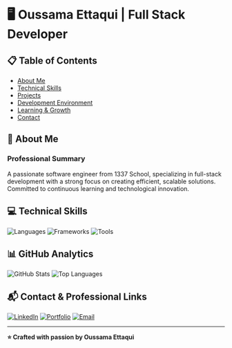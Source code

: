 # 🖥️ Oussama Ettaqui | Full Stack Developer

## 📋 Table of Contents
- [About Me](#-about-me)
- [Technical Skills](#-technical-skills)
- [Projects](#-projects)
- [Development Environment](#-development-environment)
- [Learning & Growth](#-learning--growth)
- [Contact](#-contact)

## 🚀 About Me

### Professional Summary
A passionate software engineer from 1337 School, specializing in full-stack development with a strong focus on creating efficient, scalable solutions. Committed to continuous learning and technological innovation.

## 💻 Technical Skills

![Languages](https://skillicons.dev/icons?i=c,cpp,python,php,js,html,css&theme=dark)
![Frameworks](https://skillicons.dev/icons?i=react,nextjs,django,laravel,express,bootstrap,tailwind&theme=dark)
![Tools](https://skillicons.dev/icons?i=mongodb,mysql,git,docker,linux&theme=dark)

<!--## 🏗️ Projects Structure

### 📦 Repository Organization
```
📂 Projects/
│
├── 🌐 Web Development/
│   ├── Frontend Projects
│   └── Full Stack Applications
│
├── 🖥️ Systems Programming/
│   ├── C/C++ Projects
│   └── Low-level Applications
│
└── 🚀 DevOps/
    └── Infrastructure & Deployment Scripts
```-->

## 📊 GitHub Analytics

![GitHub Stats](https://github-readme-stats.vercel.app/api?username=oussamaettaqui&show_icons=true&theme=dark)
![Top Languages](https://github-readme-stats.vercel.app/api/top-langs/?username=oussamaettaqui&layout=compact&theme=dark)

<!--🌱 Learning & Growth
🚀 DevOps Journey
As an aspiring DevOps enthusiast, I'm committed to bridging the gap between development and operations. My journey is focused on:

Understanding infrastructure as code
Mastering containerization and orchestration
Implementing continuous integration and deployment (CI/CD) pipelines
Exploring cloud-native technologies and best practices

🔧 Full Stack Development Roadmap
MERN Stack Mastery

 Advanced MongoDB data modeling
 Performance optimization in Express.js
 Advanced React design patterns
 State management with Redux
 Building scalable Node.js microservices

Django Ecosystem

 Advanced Django REST Framework
 Building production-ready web applications
 Performance tuning and optimization
 Implementing robust authentication systems
 Microservices architecture with Django

🌐 DevOps & Infrastructure Goals

 Docker containerization
 Kubernetes cluster management
 CI/CD pipeline implementation
 Cloud platform expertise (AWS/GCP)
 Infrastructure as Code (IaC) with Terraform

### 🏆 Certifications
- In Progress: Docker & Kubernetes Certification
- Exploring: AWS Cloud Practitioner -->

## 📬 Contact & Professional Links

<!--[![Portfolio](https://img.shields.io/badge/Portfolio-black?style=for-the-badge&logo=react)](https://yourportfolio.com)!-->
[![LinkedIn](https://img.shields.io/badge/LinkedIn-blue?style=for-the-badge&logo=linkedin)](https://www.linkedin.com/in/oussamaettaqui)
[![Portfolio](https://img.shields.io/badge/Portfolio-Coming%20Soon-lightgrey?style=for-the-badge)](https://github.com/oussamaettaqui)
[![Email](https://img.shields.io/badge/Email-red?style=for-the-badge&logo=gmail)](mailto:ossamaettaqui@gmail.com)


---

**⭐ Crafted with passion by Oussama Ettaqui**
